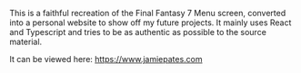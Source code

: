 This is a faithful recreation of the Final Fantasy 7 Menu screen, converted into a personal website to show off my future projects. It mainly uses React and Typescript and tries to be as authentic as possible to the source material.

It can be viewed here: https://www.jamiepates.com

